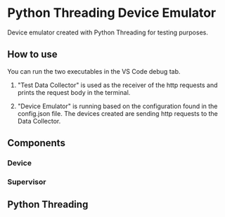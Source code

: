 # Python Threading Device Emulator

Device emulator created with Python Threading for testing purposes.

## How to use

You can run the two executables in the VS Code debug tab.

1. "Test Data Collector" is used as the receiver of the http requests and prints the request body in the terminal.

2. "Device Emulator" is running based on the configuration found in the config.json file. The devices created are sending http requests to the Data Collector.

## Components

### Device

### Supervisor

## Python Threading
